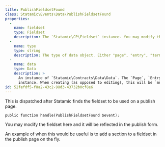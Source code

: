 ```yaml
---
title: PublishFieldsetFound
class: Statamic\Events\Data\PublishFieldsetFound
properties:
  - 
    name: fieldset
    type: Fieldset
    description: The `Statamic\CP\Fieldset` instance. You may modify the fieldset without needing to return it.
  - 
    name: type
    type: string
    description: The type of data object. Either "page", "entry", "term", "globals", or "user"
  - 
    name: data
    type: Data
    description: >
      An instance of `Statamic\Contracts\Data\Data`. The `Page`, `Entry`, `Term`, `GlobalSet`, or `User`
      instance. When creating (as opposed to editing), this will be `null`.
id: 52fefdf5-f8a2-43c2-98d3-43732b0cf8e6
---
```

This is dispatched after Statamic finds the fieldset to be used on a publish page. 

```
public function handle(PublishFieldsetFound $event);
```

You may modify the fieldset here and it will be reflected in the publish form.

An example of when this would be useful is to add a section to a fieldset in the publish page on the fly.
